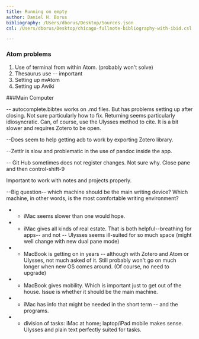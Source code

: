 ```yaml
---
title: Running on empty
author: Daniel H. Borus
bibliography: /Users/dborus/Desktop/Sources.json
csl: /Users/dborus/Desktop/chicago-fullnote-bibliography-with-ibid.csl

---
```


### Atom problems


1. Use of terminal from within Atom. (probably won't solve)
2. Thesaurus use -- important
3. Setting up nvAtom
4. Setting up Awiki


###Main Computer


-- autocomplete.bibtex works on .md files. But has problems setting up after closing. Not sure particularly how to fix. Returning seems particularly idiosyncratic. Can, of course, use the Ulysses method to cite. It is a bit slower and requires Zotero to be open.

--Does seem to help getting acb to work by exporting Zotero library.

--Zettlr is slow and problematic in the use of pandoc inside the app.

-- Git Hub sometimes does not register changes. Not sure why. Close pane and then control-shift-9

Important to work with notes and projects properly.

--Big question-- which machine should be the main writing device? Which machine, in other words, is the most comfortable writing environment?

- - iMac seems slower than one would hope.

- - iMac gives all kinds of real estate. That is both helpful--breathing
 for apps-- and not -- Ulysses seems ill-suited for so much space (might well change with new dual pane mode)

- - MacBook is getting on in years -- although with Zotero and Atom or Ulysses, not much asked of it. Still probably won't go on much longer when new OS comes around. (Of course, no need to upgrade)

- - MacBook gives mobility. Which is important just to get out of the house. Issue is whether it should be the main machine.

- - iMac has info that might be needed in the short term -- and the programs.

- - division of tasks: iMac at home; laptop/iPad mobile makes sense. Ulysses and plain text perfectly suited for tasks.

